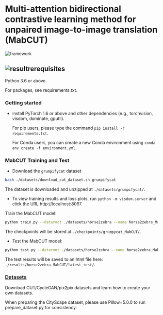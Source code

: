 # Multi-attention bidirectional contrastive learning method for unpaired image-to-image translation (MabCUT)

![framework](../imgs/framework.png)



## ![result](../imgs/result.png)rerequisites

Python 3.6 or above.

For packages, see requirements.txt.

### Getting started

- Install PyTorch 1.6 or above and other dependencies (e.g., torchvision, visdom, dominate, gputil).

  For pip users, please type the command `pip install -r requirements.txt`.

  For Conda users,  you can create a new Conda environment using `conda env create -f environment.yml`.


### MabCUT Training and Test

- Download the `grumpifycat` dataset 
```bash
bash ./datasets/download_cut_dataset.sh grumpifycat
```
The dataset is downloaded and unzipped at `./datasets/grumpifycat/`.

- To view training results and loss plots, run `python -m visdom.server` and click the URL http://localhost:8097.

Train the MabCUT model:
```bash
python train.py --dataroot ./datasets/horse2zebra --name horse2zebra_MabCUT 
```

The checkpoints will be stored at `./checkpoints/grumpycat_MabCUT/`.

- Test the MabCUT model:
```bash
python test.py --dataroot ./datasets/horse2zebra --name horse2zebra_MabCUT
```

The test results will be saved to an html file here: `./results/horse2zebra_MabCUT/latest_test/`.

### [Datasets](./docs/datasets.md)
Download CUT/CycleGAN/pix2pix datasets and learn how to create your own datasets.

When preparing the CityScape dataset, please use Pillow=5.0.0 to run prepare_dataset.py for consistency. 

